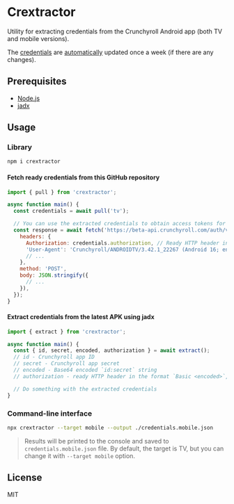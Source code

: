 # Crextractor

Utility for extracting credentials from the Crunchyroll Android app (both TV and mobile versions).

The [credentials](https://github.com/vitalygashkov/crextractor/blob/main/credentials.tv.json) are [automatically](https://github.com/vitalygashkov/crextractor/actions/workflows/extract.yml) updated once a week (if there are any changes).

## Prerequisites

- [Node.js](https://nodejs.org/en)
- [jadx](https://github.com/skylot/jadx)

## Usage

### Library

```bash
npm i crextractor
```

#### Fetch ready credentials from this GitHub repository

```js
import { pull } from 'crextractor';

async function main() {
  const credentials = await pull('tv');

  // You can use the extracted credentials to obtain access tokens for Crunchyroll APIs
  const response = await fetch('https://beta-api.crunchyroll.com/auth/v1/token', {
    headers: {
      Authorization: credentials.authorization, // Ready HTTP header in the format `Basic <encoded>`, can be used to access some Crunchyroll APIs
      'User-Agent': 'Crunchyroll/ANDROIDTV/3.42.1_22267 (Android 16; en-US; sdk_gphone64_x86_64)',
      // ...
    },
    method: 'POST',
    body: JSON.stringify({
      // ...
    }),
  });
}
```

#### Extract credentials from the latest APK using jadx

```js
import { extract } from 'crextractor';

async function main() {
  const { id, secret, encoded, authorization } = await extract();
  // id - Crunchyroll app ID
  // secret - Crunchyroll app secret
  // encoded - Base64 encoded `id:secret` string
  // authorization - ready HTTP header in the format `Basic <encoded>`, can be used to access some Crunchyroll APIs

  // Do something with the extracted credentials
}
```

### Command-line interface

```bash
npx crextractor --target mobile --output ./credentials.mobile.json
```

> Results will be printed to the console and saved to `credentials.mobile.json` file. By default, the target is TV, but you can change it with `--target mobile` option.

## License

MIT
